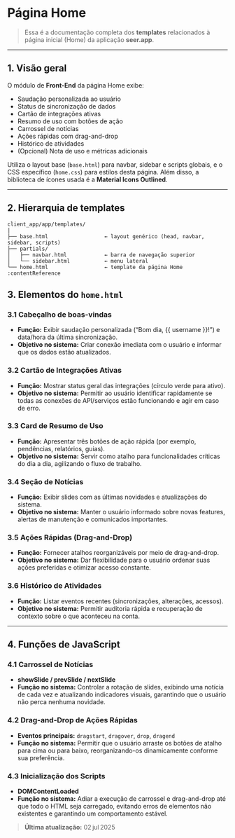 # Página Home

> Essa é a documentação completa dos **templates** relacionados à página inicial (Home) da aplicação **seer.app**.

---

## 1. Visão geral

O módulo de **Front-End** da página Home exibe:

- Saudação personalizada ao usuário  
- Status de sincronização de dados  
- Cartão de integrações ativas  
- Resumo de uso com botões de ação  
- Carrossel de notícias  
- Ações rápidas com drag-and-drop  
- Histórico de atividades  
- (Opcional) Nota de uso e métricas adicionais  

Utiliza o layout base (`base.html`) para navbar, sidebar e scripts globais, e o CSS específico (`home.css`) para estilos desta página. Além disso, a biblioteca de ícones usada é a **Material Icons Outlined**.

---

## 2. Hierarquia de templates

```
client_app/app/templates/
|
├── base.html                  ← layout genérico (head, navbar, sidebar, scripts)
├── partials/
│   ├── navbar.html            ← barra de navegação superior
│   └── sidebar.html           ← menu lateral
└── home.html                  ← template da página Home :contentReference
```

## 3. Elementos do `home.html`

### 3.1 Cabeçalho de boas-vindas
- **Função:** Exibir saudação personalizada (“Bom dia, {{ username }}!”) e data/hora da última sincronização.  
- **Objetivo no sistema:** Criar conexão imediata com o usuário e informar que os dados estão atualizados.

### 3.2 Cartão de Integrações Ativas
- **Função:** Mostrar status geral das integrações (círculo verde para ativo).  
- **Objetivo no sistema:** Permitir ao usuário identificar rapidamente se todas as conexões de API/serviços estão funcionando e agir em caso de erro.

### 3.3 Card de Resumo de Uso
- **Função:** Apresentar três botões de ação rápida (por exemplo, pendências, relatórios, guias).  
- **Objetivo no sistema:** Servir como atalho para funcionalidades críticas do dia a dia, agilizando o fluxo de trabalho.

### 3.4 Seção de Notícias
- **Função:** Exibir slides com as últimas novidades e atualizações do sistema.  
- **Objetivo no sistema:** Manter o usuário informado sobre novas features, alertas de manutenção e comunicados importantes.

### 3.5 Ações Rápidas (Drag-and-Drop)
- **Função:** Fornecer atalhos reorganizáveis por meio de drag-and-drop.  
- **Objetivo no sistema:** Dar flexibilidade para o usuário ordenar suas ações preferidas e otimizar acesso constante.

### 3.6 Histórico de Atividades
- **Função:** Listar eventos recentes (sincronizações, alterações, acessos).  
- **Objetivo no sistema:** Permitir auditoria rápida e recuperação de contexto sobre o que aconteceu na conta.

---

## 4. Funções de JavaScript

### 4.1 Carrossel de Notícias
- **showSlide / prevSlide / nextSlide**  
- **Função no sistema:** Controlar a rotação de slides, exibindo uma notícia de cada vez e atualizando indicadores visuais, garantindo que o usuário não perca nenhuma novidade.

### 4.2 Drag-and-Drop de Ações Rápidas
- **Eventos principais:** `dragstart`, `dragover`, `drop`, `dragend`  
- **Função no sistema:** Permitir que o usuário arraste os botões de atalho para cima ou para baixo, reorganizando-os dinamicamente conforme sua preferência.

### 4.3 Inicialização dos Scripts
- **DOMContentLoaded**  
- **Função no sistema:** Adiar a execução de carrossel e drag-and-drop até que todo o HTML seja carregado, evitando erros de elementos não existentes e garantindo um comportamento estável.

> **Última atualização:** 02 jul 2025